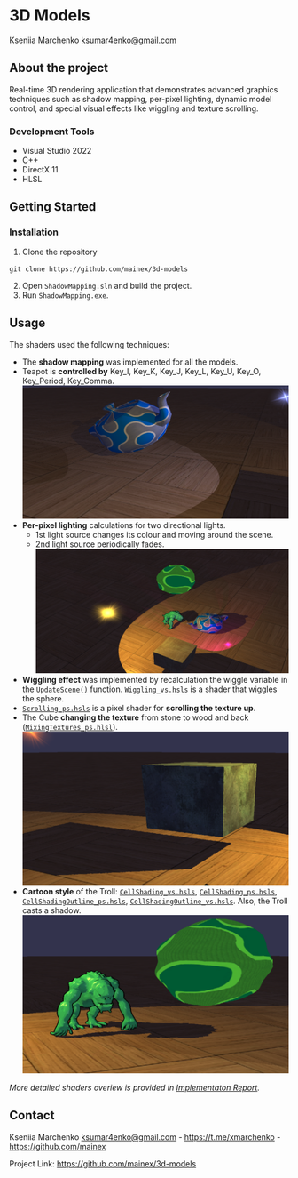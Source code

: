 # 3D Models

Kseniia Marchenko
ksumar4enko@gmail.com

## About the project

Real-time 3D rendering application that demonstrates advanced graphics techniques such as shadow mapping, per-pixel lighting, dynamic model control, and special visual effects like wiggling and texture scrolling. 

### Development Tools
- Visual Studio 2022
- С++
- DirectX 11
- HLSL

## Getting Started

### Installation

1. Clone the repository

```
git clone https://github.com/mainex/3d-models
```
2. Open `ShadowMapping.sln` and build the project.
3. Run `ShadowMapping.exe`.

## Usage

The shaders used the following techniques:
- The **shadow mapping** was implemented for all the models.
-	Teapot is **controlled by** Key_I, Key_K, Key_J, Key_L, Key_U, Key_O, Key_Period, Key_Comma.
![image](screens/teapot.png)
- **Per-pixel lighting** calculations for two directional lights.
  - 1st light source changes its colour and moving around the scene.
  - 2nd light source periodically fades.
![image](screens/scene.png)
- **Wiggling effect** was implemented by recalculation the wiggle variable in the [`UpdateScene()`](3d-models/Scene.cpp) function. [`Wiggling_vs.hsls`](3d-models/Wiggling_vs.hlsl) is a shader that wiggles the sphere.
- [`Scrolling_ps.hsls`](3d-models/Scrolling_ps.hlsl) is a pixel shader for **scrolling the texture up**.
- The Cube **changing the texture** from stone to wood and back ([`MixingTextures_ps.hlsl`](3d-models/MixingTextures_ps.hlsl)).
![image](screens/cube.png)
- **Cartoon style** of the Troll: [`CellShading_vs.hsls`](3d-models/CellShading_vs.hsls), [`CellShading_ps.hsls`](3d-models/CellShading_ps.hsls), [`CellShadingOutline_ps.hsls`](3d-models/CellShadingOutline_ps.hsls), [`CellShadingOutline_vs.hsls`]((3d-models/CellShadingOutline_vs.hsls)). Also, the Troll casts a shadow.
![image](screens/troll.png)

_More detailed shaders overiew is provided in [Implementaton Report](report.md)._

## Contact

Kseniia Marchenko ksumar4enko@gmail.com - https://t.me/xmarchenko - https://github.com/mainex

Project Link: https://github.com/mainex/3d-models


